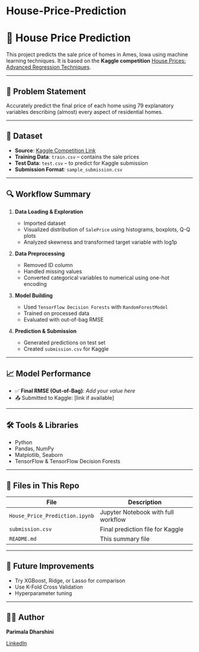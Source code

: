 # House-Price-Prediction

# 🏡 House Price Prediction 

This project predicts the sale price of homes in Ames, Iowa using machine learning techniques. It is based on the **Kaggle competition** [House Prices: Advanced Regression Techniques](https://www.kaggle.com/c/house-prices-advanced-regression-techniques).

---

## 📌 Problem Statement

Accurately predict the final price of each home using 79 explanatory variables describing (almost) every aspect of residential homes.

---

## 📂 Dataset

- **Source**: [Kaggle Competition Link](https://www.kaggle.com/c/house-prices-advanced-regression-techniques)
- **Training Data**: `train.csv` – contains the sale prices
- **Test Data**: `test.csv` – to predict for Kaggle submission
- **Submission Format**: `sample_submission.csv`

---

## 🔍 Workflow Summary

1. **Data Loading & Exploration**
   - Imported dataset
   - Visualized distribution of `SalePrice` using histograms, boxplots, Q-Q plots
   - Analyzed skewness and transformed target variable with log1p

2. **Data Preprocessing**
   - Removed ID column
   - Handled missing values
   - Converted categorical variables to numerical using one-hot encoding

3. **Model Building**
   - Used `TensorFlow Decision Forests` with `RandomForestModel`
   - Trained on processed data
   - Evaluated with out-of-bag RMSE

4. **Prediction & Submission**
   - Generated predictions on test set
   - Created `submission.csv` for Kaggle

---

## 📈 Model Performance

- ✅ **Final RMSE (Out-of-Bag)**: *Add your value here*
- 📤 Submitted to Kaggle: [link if available]

---

## 🛠 Tools & Libraries

- Python
- Pandas, NumPy
- Matplotlib, Seaborn
- TensorFlow & TensorFlow Decision Forests

---

## 📁 Files in This Repo

| File | Description |
|------|-------------|
| `House_Price_Prediction.ipynb` | Jupyter Notebook with full workflow |
| `submission.csv` | Final prediction file for Kaggle |
| `README.md` | This summary file |

---

## 🧠 Future Improvements

- Try XGBoost, Ridge, or Lasso for comparison
- Use K-Fold Cross Validation
- Hyperparameter tuning

---

## 🙋‍♀️ Author

**Parimala Dharshini**  

[LinkedIn](https://www.linkedin.com/in/parimala-dharshini-903b4a271)  
